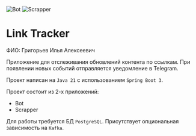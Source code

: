 ![Bot](https://github.com/iagrig/tinkoff-backend-2024/actions/workflows/bot.yml/badge.svg)
![Scrapper](https://github.com/iagrig/tinkoff-backend-2024/actions/workflows/scrapper.yml/badge.svg)

# Link Tracker

ФИО: Григорьев Илья Алексеевич

Приложение для отслеживания обновлений контента по ссылкам.
При появлении новых событий отправляется уведомление в Telegram.

Проект написан на `Java 21` с использованием `Spring Boot 3`.

Проект состоит из 2-х приложений:
* Bot
* Scrapper

Для работы требуется БД `PostgreSQL`. Присутствует опциональная зависимость на `Kafka`.
